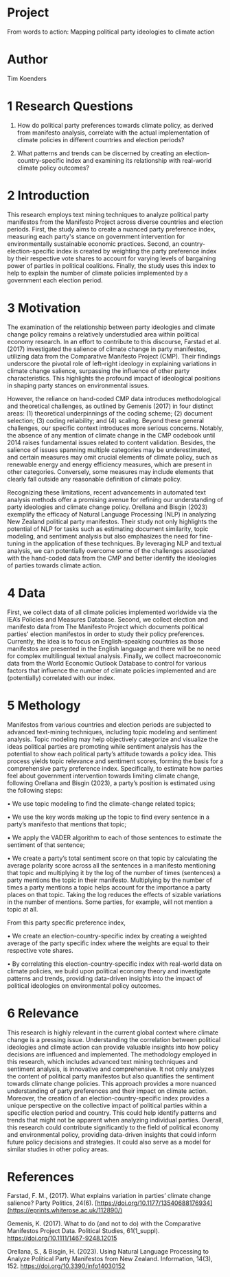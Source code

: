 # Project

From words to action: Mapping political party ideologies to climate action

# Author

Tim Koenders

# 1 Research Questions

1. How do political party preferences towards climate policy, as derived from manifesto analysis, correlate with the actual implementation of climate policies in different countries and election periods?

2. What patterns and trends can be discerned by creating an election-country-specific index and examining its relationship with real-world climate policy outcomes?

# 2 Introduction

This research employs text mining techniques to analyze political party manifestos from the Manifesto Project across diverse countries and election periods. First, the study aims to create a nuanced party preference index, measuring each party's stance on government intervention for environmentally sustainable economic practices. Second, an country-election-specific index is created by weighting the party preference index by their respective vote shares to account for varying levels of bargaining  power of parties in political coalitions. Finally, the study uses this index to help to explain the number of climate policies implemented by a government each election period.

# 3 Motivation

The examination of the relationship between party ideologies and climate change policy remains a relatively understudied area within political economy research. In an effort to contribute to this discourse, Farstad et al. (2017) investigated the salience of climate change in party manifestos, utilizing data from the Comparative Manifesto Project (CMP). Their findings underscore the pivotal role of left–right ideology in explaining variations in climate change salience, surpassing the influence of other party characteristics. This highlights the profound impact of ideological positions in shaping party stances on environmental issues.

However, the reliance on hand-coded CMP data introduces methodological and theoretical challenges, as outlined by Gemenis (2017) in four distinct areas: (1) theoretical underpinnings of the coding scheme; (2) document selection; (3) coding reliability; and (4) scaling. Beyond these general challenges, our specific context introduces more serious concerns. Notably, the absence of any mention of climate change in the CMP codebook until 2014 raises fundamental issues related to content validation. Besides, the salience of issues spanning multiple categories may be underestimated, and certain measures may omit crucial elements of climate policy, such as renewable energy and energy efficiency measures, which are present in other categories. Conversely, some measures may include elements that clearly fall outside any reasonable definition of climate policy.

Recognizing these limitations, recent advancements in automated text analysis methods offer a promising avenue for refining our understanding of party ideologies and climate change policy. Orellana and Bisgin (2023) exemplify the efficacy of Natural Language Processing (NLP) in analyzing New Zealand political party manifestos. Their study not only highlights the potential of NLP for tasks such as estimating document similarity, topic modeling, and sentiment analysis but also emphasizes the need for fine-tuning in the application of these techniques. By leveraging NLP and textual analysis, we can potentially overcome some of the challenges associated with the hand-coded data from the CMP and better identify the ideologies of parties towards climate action.

# 4 Data

First, we collect data of all climate policies implemented worldwide via the IEA’s Policies and Measures Database. Second, we collect election and manifesto data from The Manifesto Project which documents political parties' election manifestos in order to study their policy preferences. Currently, the idea is to focus on English-speaking countries as those manifestos are presented in the English language and there will be no need for complex multilingual textual analysis. Finally, we collect macroeconomic data from the World Economic Outlook Database to control for various factors that influence the number of climate policies implemented and are (potentially) correlated with our index. 

# 5 Methology

Manifestos from various countries and election periods are subjected to advanced text-mining techniques, including topic modeling and sentiment analysis. Topic modeling may help objectively categorize and visualize the ideas political parties are promoting while sentiment analysis has the potential to show each political party’s attitude towards a policy idea. This process yields topic relevance and sentiment scores, forming the basis for a comprehensive party preference index. Specifically, to estimate how parties feel about government intervention towards limiting climate change, following Orellana and Bisgin (2023), a party’s position is estimated using the following steps:

• We use topic modeling to find the climate-change related topics;

• We use the key words making up the topic to find every sentence in a party’s manifesto that mentions that topic;

• We apply the VADER algorithm to each of those sentences to estimate the sentiment of that sentence;

• We create a party’s total sentiment score on that topic by calculating the average polarity score across all the sentences in a manifesto mentioning that topic and multiplying it by the log of the number of times (sentences) a party mentions the topic in their manifesto. Multiplying by the number of times a party mentions a topic helps account for the importance a party places on that topic. Taking the log reduces the effects of sizable variations in the number of mentions. Some parties, for example, will not mention a topic at all.

From this party specific preference index, 

• We create an election-country-specific index by creating a weighted average of the party specific index where the weights are equal to their respective vote shares.

• By correlating this election-country-specific index with real-world data on climate policies, we build upon political economy theory and investigate patterns and trends, providing data-driven insights into the impact of political ideologies on environmental policy outcomes. 

# 6 Relevance

This research is highly relevant in the current global context where climate change is a pressing issue. Understanding the correlation between political ideologies and climate action can provide valuable insights into how policy decisions are influenced and implemented. The methodology employed in this research, which includes advanced text mining techniques and sentiment analysis, is innovative and comprehensive. It not only analyzes the content of political party manifestos but also quantifies the sentiment towards climate change policies. This approach provides a more nuanced understanding of party preferences and their impact on climate action. Moreover, the creation of an election-country-specific index provides a unique perspective on the collective impact of political parties within a specific election period and country. This could help identify patterns and trends that might not be apparent when analyzing individual parties. Overall, this research could contribute significantly to the field of political economy and environmental policy, providing data-driven insights that could inform future policy decisions and strategies. It could also serve as a model for similar studies in other policy areas.

# References

Farstad, F. M., (2017). What explains variation in parties’ climate change salience? Party Politics, 24(6). [https://doi.org/10.1177/13540688176934](https://eprints.whiterose.ac.uk/112890/)

Gemenis, K. (2017). What to do (and not to do) with the Comparative Manifestos Project Data. Political Studies, 61(1_suppl). https://doi.org/10.1111/1467-9248.12015

Orellana, S., & Bisgin, H. (2023). Using Natural Language Processing to Analyze Political Party Manifestos from New Zealand. Information, 14(3), 152. https://doi.org/10.3390/info14030152

